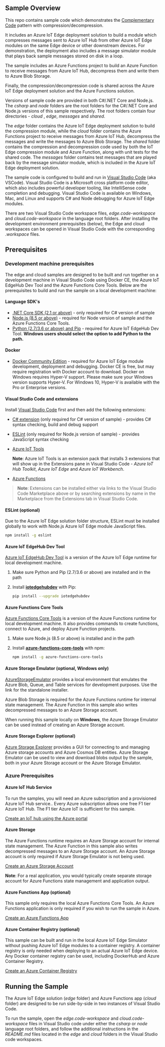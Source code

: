## Sample Overview

This repo contains sample code which demonstrates the [Complementary Code](#foo) pattern with compression/decompression.  

It includes an Azure IoT Edge deployment solution to build a module which compresses messages sent to Azure IoT Hub from other Azure IoT Edge modules on the same Edge device or other downstream devices. For demonstration, the deployment also includes a message simulator module that plays back sample messages stored on disk in a loop.  

The sample includes an Azure Functions project to build an Azure Function to receive messages from Azure IoT Hub, decompress them and write them to Azure Blob Storage.  

Finally, the compression/decompression code is shared across the Azure IoT Edge deployment solution and the Azure Functions solution. 

Versions of sample code are provided in both C#/.NET Core and Node.js.  The _csharp_ and _node_ folders are the root folders for the C#/.NET Core and Node.js versions of this sample respectively.  The root folders contain four directories - _cloud_ , _edge_, _messages_ and _shared_.

The _edge_ folder contains the Azure IoT Edge deployment solution to build the compression module, while the _cloud_ folder contains the Azure Functions project to receive messages from Azure IoT Hub, decompress the messages and write the messages to Azure Blob Storage.  The _shared_ folder contains the compression and decompression code used by both the IoT Edge compression module and Azure Function, along with unit tests for the shared code.  The _messages_ folder contains test messages that are played back by the message simulator module, which is included in the Azure IoT Edge deployment solution.

The sample code is configured to build and run in [Visual Studio Code](https://code.visualstudio.com/) (aka VSCode).  Visual Studio Code is a Microsoft cross platform code editor, which also includes powerful developer tooling, like IntelliSense code completion and debugging.  Visual Studio Code is available on Windows, Mac, and Linux and supports C# and Node debugging for Azure IoT Edge modules.

There are two Visual Studio Code workspace files, _edge.code-workspace_ and _cloud.code-workspace_ in the language root folders. After installing the development environment prerequisites (below), the Edge and cloud workspaces can be opened in Visual Studio Code with the corresponding _.workspace_ files.

## Prerequisites
### Development machine prerequisites

The edge and cloud samples are designed to be built and run together on a development machine in Visual Studio Code using Docker CE, the Azure IoT EdgeHub Dev Tool and the Azure Functions Core Tools. Below are the prerequisites to build and run the sample on a local development machine: 

#### Language SDK's
- [.NET Core SDK (2.1 or above)](https://www.microsoft.com/net/download) - only required for C# version of sample
- [Node.js (8.5 or above)](https://nodejs.org) - required for Node version of sample and the Azure Functions Core Tools.
- [Python (2.7/3.6 or above) and Pip](https://www.python.org/) - required for Azure IoT EdgeHub Dev Tool. **Windows users should select the option to add Python to the path.**

#### Docker
- [Docker Community Edition](https://docs.docker.com/install/) - required for Azure IoT Edge module development, deployment and debugging. Docker CE is free, but may require registration with Docker account to download.  Docker on Windows requires Hyper-V support.  Please make sure your Windows version supports Hyper-V.  For Windows 10, Hyper-V is available with the Pro or Enterprise versions.

#### Visual Studio Code and extensions
Install [Visual Studio Code](https://code.visualstudio.com/) first and then add the following extensions:

- [C# extension](https://marketplace.visualstudio.com/items?itemName=ms-vscode.csharp) (only required for C# version of sample) - provides C# syntax checking, build and debug support
- [ESLint](https://marketplace.visualstudio.com/items?itemName=dbaeumer.vscode-eslint) (only required for Node.js version of sample) - provides JavaScript syntax checking
- [Azure IoT Tools](https://marketplace.visualstudio.com/items?itemName=vsciot-vscode.azure-iot-tools)

    **Note**: Azure IoT Tools is an extension pack that installs 3 extensions that will show up in the Extensions pane in Visual Studio Code - *Azure IoT Hub Toolkit*, *Azure IoT Edge* and *Azure IoT Workbench*.

- [Azure Functions](https://marketplace.visualstudio.com/items?itemName=ms-azuretools.vscode-azurefunctions)

> **Note**: Extensions can be installed either via links to the Visual Studio Code Marketplace above or by searching extensions by name in the Marketplace from the Extensions tab in Visual Studio Code.

#### ESLint (optional)

Due to the Azure IoT Edge solution folder structure, ESLint must be installed globally to work with  Node.js Azure IoT Edge module JavaScript files.  

```bash
npm install -g eslint
```

#### Azure IoT EdgeHub Dev Tool

[Azure IoT EdgeHub Dev Tool](https://pypi.org/project/iotedgehubdev/)  is a version of the Azure IoT Edge runtime for local development machine. 

1. Make sure Python and Pip (2.7/3.6 or above) are installed and in the path
2. Install **[iotedgehubdev](https://pypi.org/project/iotedgehubdev/)** with Pip:

   ```bash
   pip install --upgrade iotedgehubdev
   ```

####  Azure Functions Core Tools

[Azure Functions Core Tools](https://github.com/Microsoft/vscode-azurefunctions/blob/master/README.md) is a version of the Azure Functions runtime for local development machine. It also provides commands to create functions, connect to Azure, and deploy Azure Function projects.

1. Make sure Node.js (8.5 or above) is installed and in the path

2. Install **[azure-functions-core-tools](https://www.npmjs.com/package/azure-functions-core-tools)** with npm:

    ```bash
    npm install -g azure-functions-core-tools
    ```
#### Azure Storage Emulator (optional, Windows only)

[AzureStorageEmulator](https://docs.microsoft.com/en-us/azure/storage/common/storage-use-emulator)  provides a local environment that emulates the Azure Blob, Queue, and Table services for development purposes.  Use the link for the standalone installer.

Azure Blob Storage is required for the Azure Functions runtime for internal state management.  The Azure Function in this sample also writes decompressed messages to an Azure Storage account. 

When running this sample locally on **Windows**, the Azure Storage Emulator can be used instead of creating an Azure Storage account.

#### Azure Storage Explorer (optional)

[Azure Storage Explorer]() provides a GUI for connecting to and managing Azure storage accounts and Azure Cosmos DB entities.  Azure Storage Emulator can be used to view and download blobs output by the sample, both in your Azure Storage account or the Azure Storage Emulator.

### Azure Prerequisites 

#### Azure IoT Hub Service
To run the samples, you will need an Azure subscription and a provisioned Azure IoT Hub service.. Every Azure subscription allows one free F1 tier Azure IoT Hub.  The F1 tier Azure IoT is sufficient for this sample. 

[Create an IoT hub using the Azure portal](https://docs.microsoft.com/en-us/azure/iot-hub/quickstart-send-telemetry-dotnet#create-an-iot-hub)

#### Azure Storage 
The Azure Functions runtime requires an Azure Storage account for internal state management.  The Azure Function in this sample also writes decompressed messages to an Azure Storage account.  An Azure Storage account is only required if Azure Storage Emulator is not being used.

[Create an Azure Storage Account](https://docs.microsoft.com/en-us/azure/storage/common/storage-quickstart-create-account?tabs=azure-portal)

**Note**: For a real application, you would typically create separate storage account for Azure Functions state management and application output.

#### Azure Functions App (optional)
This sample only requires the local Azure Functions Core Tools.  An Azure Functions application is only required if you wish to run the sample in Azure.

[Create an Azure Functions App](https://docs.microsoft.com/en-us/azure/azure-functions/functions-create-first-azure-function#create-a-function-app)

#### Azure Container Registry (optional)
This sample can be built and run in the local Azure IoT Edge Simulator without pushing Azure IoT Edge modules to a container registry.  A container registry is only needed when deploying to an actual Azure IoT Edge device.  Any Docker container registry can be used, including DockerHub and Azure Container Registry.

[Create an Azure Container Registry](https://docs.microsoft.com/en-us/azure/container-registry/container-registry-get-started-portal)

## Running the Sample

The Azure IoT Edge solution (*edge* folder) and Azure Functions app (*cloud* folder) are designed to be run side-by-side in two instances of Visual Studio Code.  

To run the sample, open the _edge.code-workspace_ and _cloud.code-workspace_ files in Visual Studio code under either the _csharp_ or _node_ language root folders, and follow the additional instructions in the *README.md* files located in the _edge_ and _cloud_ folders in the Visual Studio code workspaces. 